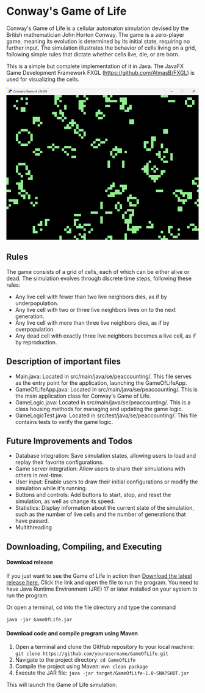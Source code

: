 # Conway's Game of Life
Conway's Game of Life is a cellular automaton simulation devised by the British mathematician John Horton Conway. The game is a zero-player game, meaning its evolution is determined by its initial state, requiring no further input. The simulation illustrates the behavior of cells living on a grid, following simple rules that dictate whether cells live, die, or are born.

This is a simple but complete implementation of it in Java. The JavaFX Game Development Framework FXGL (https://github.com/AlmasB/FXGL) is used for visualizing the cells.

![Game of Life](images/demoimage.png)

## Rules
The game consists of a grid of cells, each of which can be either alive or dead. The simulation evolves through discrete time steps, following these rules:
- Any live cell with fewer than two live neighbors dies, as if by underpopulation.
- Any live cell with two or three live neighbors lives on to the next generation.
- Any live cell with more than three live neighbors dies, as if by overpopulation.
- Any dead cell with exactly three live neighbors becomes a live cell, as if by reproduction.

## Description of important files
- Main.java: Located in src/main/java/se/peaccounting/. This file serves as the entry point for the application, launching the GameOfLifeApp.
- GameOfLifeApp.java: Located in src/main/java/se/peaccounting/. This is the main application class for Conway's Game of Life.
- GameLogic.java: Located in src/main/java/se/peaccounting/. This is a class housing methods for managing and updating the game logic.
- GameLogicTest.java: Located in src/test/java/se/peaccounting/. This file contains tests to verify the game logic.

## Future Improvements and Todos
- Database integration: Save simulation states, allowing users to load and replay their favorite configurations.
- Game server integration: Allow users to share their simulations with others in real-time.
- User input: Enable users to draw their initial configurations or modify the simulation while it's running.
- Buttons and controls: Add buttons to start, stop, and reset the simulation, as well as change its speed.
- Statistics: Display information about the current state of the simulation, such as the number of live cells and the number of generations that have passed.
- Multithreading

## Downloading, Compiling, and Executing
#### Download release
If you just want to see the Game of Life in action then
[Download the latest release here.](https://github.com/robertkottelin/GameOfLife/releases/download/v1.0.0/GameOfLife.jar)
Click the link and open the file to run the program.
You need to have Java Runtime Environment (JRE) 17 or later installed on your system to run the program. 

Or open a terminal, cd into the file directory and type the command 

`java -jar GameOfLife.jar`

#### Download code and compile program using Maven
1. Open a terminal and clone the GitHub repository to your local machine:
   `git clone https://github.com/yourusername/GameOfLife.git`
2. Navigate to the project directory: `cd GameOfLife`
3. Compile the project using Maven: `mvn clean package`
4. Execute the JAR file: `java -jar target/GameOfLife-1.0-SNAPSHOT.jar`

This will launch the Game of Life simulation.
